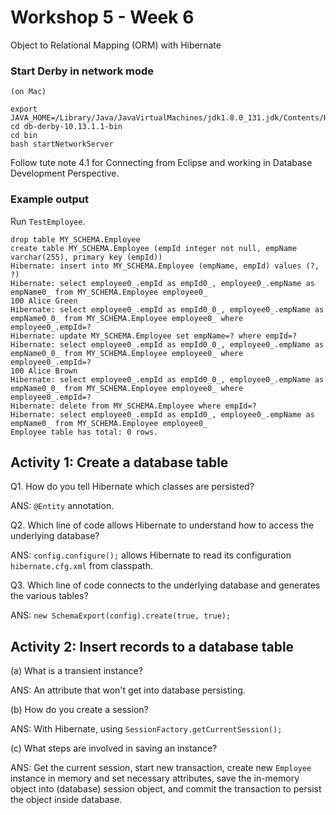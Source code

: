 # Workshop 5 - Week 6 

Object to Relational Mapping (ORM) with Hibernate

### Start Derby in network mode

```
(on Mac)

export JAVA_HOME=/Library/Java/JavaVirtualMachines/jdk1.8.0_131.jdk/Contents/Home/
cd db-derby-10.13.1.1-bin
cd bin
bash startNetworkServer
```

Follow tute note 4.1 for Connecting from Eclipse and working in Database Development Perspective.

### Example output

Run `TestEmployee`.

```
drop table MY_SCHEMA.Employee
create table MY_SCHEMA.Employee (empId integer not null, empName varchar(255), primary key (empId))
Hibernate: insert into MY_SCHEMA.Employee (empName, empId) values (?, ?)
Hibernate: select employee0_.empId as empId0_, employee0_.empName as empName0_ from MY_SCHEMA.Employee employee0_
100 Alice Green
Hibernate: select employee0_.empId as empId0_0_, employee0_.empName as empName0_0_ from MY_SCHEMA.Employee employee0_ where employee0_.empId=?
Hibernate: update MY_SCHEMA.Employee set empName=? where empId=?
Hibernate: select employee0_.empId as empId0_0_, employee0_.empName as empName0_0_ from MY_SCHEMA.Employee employee0_ where employee0_.empId=?
100 Alice Brown
Hibernate: select employee0_.empId as empId0_0_, employee0_.empName as empName0_0_ from MY_SCHEMA.Employee employee0_ where employee0_.empId=?
Hibernate: delete from MY_SCHEMA.Employee where empId=?
Hibernate: select employee0_.empId as empId0_, employee0_.empName as empName0_ from MY_SCHEMA.Employee employee0_
Employee table has total: 0 rows.
```

## Activity 1: Create a database table

Q1. How do you tell Hibernate which classes are persisted?

ANS: `@Entity` annotation.

Q2. Which line of code allows Hibernate to understand how to access the underlying database?

ANS: `config.configure();` allows Hibernate to read its configuration `hibernate.cfg.xml` from classpath.

Q3. Which line of code connects to the underlying database and generates the various tables?

ANS: `new SchemaExport(config).create(true, true);`

## Activity 2: Insert records to a database table

(a) What is a transient instance?

ANS: An attribute that won't get into database persisting.

(b) How do you create a session?

ANS: With Hibernate, using `SessionFactory.getCurrentSession();`

(c) What steps are involved in saving an instance?

ANS: Get the current session, start new transaction, create new `Employee` instance in memory and set necessary attributes, save the in-memory object into (database) session object, and commit the transaction to persist the object inside database.



